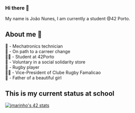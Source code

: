 ### Hi there 👋

My name is João Nunes, I am currently  a student @42 Porto.

## About me 📑

🔌 - Mechatronics technician<br>
💯 - On path to a carreer change<br>
👨‍💻 - Student at 42Porto<br>
💞 - Voluntary in a social solidarity store<br>
🏉 - Rugby player<br>
👨‍💼 - Vice-President of Clube Rugby Famalicao<br>
👸 - Father of a beautiful girl<br>

## This is my current status at school

[![jmarinho's 42 stats](https://badge.mediaplus.ma/colorfulwaves/jmarinho?1337Badge=off&UM6P=off)](https://github.com/oakoudad/badge42)
